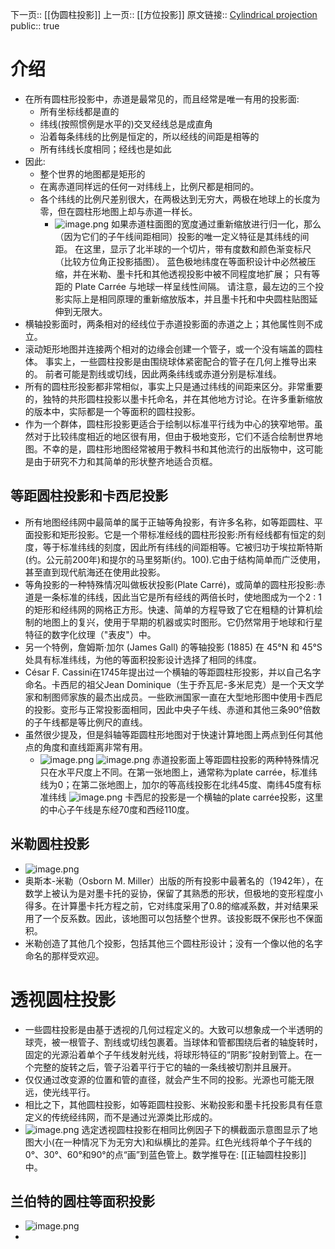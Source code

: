 下一页:: [[伪圆柱投影]]
上一页:: [[方位投影]]
原文链接:: [Cylindrical projection](https://web.archive.org/web/20180227085810/http://www.progonos.com/furuti/MapProj/Normal/ProjCyl/projCyl.html)
public:: true

# 介绍
- 在所有圆柱形投影中，赤道是最常见的，而且经常是唯一有用的投影面:
  * 所有坐标线都是直的
  * 纬线(按照惯例是水平的)交叉经线总是成直角
  * 沿着每条纬线的比例是恒定的，所以经线的间距是相等的
  * 所有纬线长度相同；经线也是如此
- 因此:
  * 整个世界的地图都是矩形的
  * 在离赤道同样远的任何一对纬线上，比例尺都是相同的。
  * 各个纬线的比例尺差别很大，在两极达到无穷大，两极在地球上的长度为零，但在圆柱形地图上却与赤道一样长。
	- ![image.png](../assets/image_1623892351024_0.png) 
	  如果赤道柱面图的宽度通过重新缩放进行归一化，那么（因为它们的子午线间距相同）投影的唯一定义特征是其纬线的间距。 在这里，显示了北半球的一个切片，带有度数和颜色渐变标尺（比较方位角正投影插图）。 蓝色极地纬度在等面积设计中必然被压缩，并在米勒、墨卡托和其他透视投影中被不同程度地扩展； 只有等距的 Plate Carrée 与地球一样呈线性间隔。 请注意，最左边的三个投影实际上是相同原理的重新缩放版本，并且墨卡托和中央圆柱贴图延伸到无限大。
- 横轴投影面时，两条相对的经线位于赤道投影面的赤道之上；其他属性则不成立。
- 滚动矩形地图并连接两个相对的边缘会创建一个管子，或一个没有端盖的圆柱体。 事实上，一些圆柱投影是由围绕球体紧密配合的管子在几何上推导出来的。 前者可能是割线或切线，因此两条纬线或赤道分别是标准线。
- 所有的圆柱形投影都非常相似，事实上只是通过纬线的间距来区分。非常重要的，独特的共形圆柱投影以墨卡托命名，并在其他地方讨论。在许多重新缩放的版本中，实际都是一个等面积的圆柱投影。
- 作为一个群体，圆柱形投影更适合于绘制以标准平行线为中心的狭窄地带。虽然对于比较纬度相近的地区很有用，但由于极地变形，它们不适合绘制世界地图。不幸的是，圆柱形地图经常被用于教科书和其他流行的出版物中，这可能是由于研究不力和其简单的形状整齐地适合页框。
## 等距圆柱投影和卡西尼投影
- 所有地图经纬网中最简单的属于正轴等角投影，有许多名称，如等距圆柱、平面投影和矩形投影。它是一个带标准经线的圆柱形投影:所有经线都有恒定的刻度，等于标准纬线的刻度，因此所有纬线的间距相等。它被归功于埃拉斯特斯(约。公元前200年)和提尔的马里努斯(约。100).它由于结构简单而广泛使用，甚至直到现代航海还在使用此投影。
- 等角投影的一种特殊情况叫做板状投影(Plate Carré)，或简单的圆柱形投影:赤道是一条标准的纬线，因此当它是所有经线的两倍长时，使地图成为一个2 : 1的矩形和经纬网的网格正方形。快速、简单的方程导致了它在粗糙的计算机绘制的地图上的复兴，使用于早期的机器或实时图形。它仍然常用于地球和行星特征的数字化纹理（"表皮"）中。
- 另一个特例，詹姆斯·加尔 (James Gall) 的等轴投影 (1885) 在 45°N 和 45°S 处具有标准纬线，为他的等面积投影设计选择了相同的纬度。
- César F. Cassini在1745年提出过一个横轴的等距圆柱形投影，并以自己名字命名。卡西尼的祖父Jean Dominique（生于乔瓦尼-多米尼克）是一个天文学家和制图师家族的最杰出成员。一些欧洲国家一直在大型地形图中使用卡西尼的投影。变形与正常投影面相同，因此中央子午线、赤道和其他三条90°倍数的子午线都是等比例尺的直线。
- 虽然很少提及，但是斜轴等距圆柱形地图对于快速计算地图上两点到任何其他点的角度和直线距离非常有用。
	- ![image.png](../assets/image_1623919399001_0.png) 
	  ![image.png](../assets/image_1623919406476_0.png) 
	  赤道投影面上等距圆柱投影的两种特殊情况只在水平尺度上不同。在第一张地图上，通常称为plate carrée，标准纬线为0；在第二张地图上，加尔的等高线投影在北纬45度、南纬45度有标准纬线
	  ![image.png](../assets/image_1623919413688_0.png) 
	  卡西尼的投影是一个横轴的plate carrée投影，这里的中心子午线是东经70度和西经110度。
## 米勒圆柱投影
- ![image.png](../assets/image_1623919648541_0.png)
- 奥斯本-米勒（Osborn M. Miller）出版的所有投影中最著名的（1942年），在数学上被认为是对墨卡托的妥协，保留了其熟悉的形状，但极地的变形程度小得多。在计算墨卡托方程之前，它对纬度采用了0.8的缩减系数，并对结果采用了一个反系数。因此，该地图可以包括整个世界。该投影既不保形也不保面积。
- 米勒创造了其他几个投影，包括其他三个圆柱形设计；没有一个像以他的名字命名的那样受欢迎。
# 透视圆柱投影
- 一些圆柱投影是由基于透视的几何过程定义的。大致可以想象成一个半透明的球壳，被一根管子、割线或切线包裹着。当球体和管都围绕后者的轴旋转时，固定的光源沿着单个子午线发射光线，将球形特征的“阴影”投射到管上。在一个完整的旋转之后，管子沿着平行于它的轴的一条线被切割并且展开。
- 仅仅通过改变源的位置和管的直径，就会产生不同的投影。光源也可能无限远，使光线平行。
- 相比之下，其他圆柱投影，如等距圆柱投影、米勒投影和墨卡托投影具有任意定义的传统经纬网，而不是通过光源类比形成的。
- ![image.png](../assets/image_1623920060119_0.png) 
  选定透视圆柱投影在相同比例因子下的横截面示意图显示了地图大小(在一种情况下为无穷大)和纵横比的差异。红色光线将单个子午线的0°、30°、60°和90°的点“画”到蓝色管上。数学推导在: [[正轴圆柱投影]] 中。
## 兰伯特的圆柱等面积投影
- ![image.png](../assets/image_1623920620484_0.png)
-